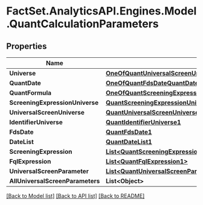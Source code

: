 # FactSet.AnalyticsAPI.Engines.Model.QuantCalculationParameters

## Properties

Name | Type | Description | Notes
------------ | ------------- | ------------- | -------------
**Universe** | [**OneOfQuantUniversalScreenUniverseQuantScreeningExpressionUniverseQuantIdentifierUniverse**](OneOfQuantUniversalScreenUniverseQuantScreeningExpressionUniverseQuantIdentifierUniverse.md) |  | [optional] 
**QuantDate** | [**OneOfQuantFdsDateQuantDateList**](OneOfQuantFdsDateQuantDateList.md) |  | [optional] 
**QuantFormula** | [**OneOfQuantScreeningExpressionQuantFqlExpressionQuantUniversalScreenParameterQuantAllUniversalScreenParameters**](OneOfQuantScreeningExpressionQuantFqlExpressionQuantUniversalScreenParameterQuantAllUniversalScreenParameters.md) |  | [optional] 
**ScreeningExpressionUniverse** | [**QuantScreeningExpressionUniverse1**](QuantScreeningExpressionUniverse1.md) |  | [optional] 
**UniversalScreenUniverse** | [**QuantUniversalScreenUniverse1**](QuantUniversalScreenUniverse1.md) |  | [optional] 
**IdentifierUniverse** | [**QuantIdentifierUniverse1**](QuantIdentifierUniverse1.md) |  | [optional] 
**FdsDate** | [**QuantFdsDate1**](QuantFdsDate1.md) |  | [optional] 
**DateList** | [**QuantDateList1**](QuantDateList1.md) |  | [optional] 
**ScreeningExpression** | [**List&lt;QuantScreeningExpression1&gt;**](QuantScreeningExpression1.md) |  | [optional] 
**FqlExpression** | [**List&lt;QuantFqlExpression1&gt;**](QuantFqlExpression1.md) |  | [optional] 
**UniversalScreenParameter** | [**List&lt;QuantUniversalScreenParameter1&gt;**](QuantUniversalScreenParameter1.md) |  | [optional] 
**AllUniversalScreenParameters** | **List&lt;Object&gt;** |  | [optional] 

[[Back to Model list]](../README.md#documentation-for-models) [[Back to API list]](../README.md#documentation-for-api-endpoints) [[Back to README]](../README.md)

